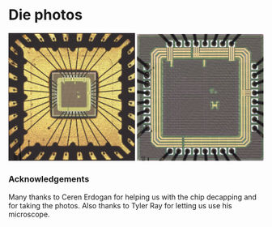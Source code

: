 # Die photos

<img width="250" src="./628ChipFullSize.JPG">
<img width="250" src="./628Chip.JPG">

### Acknowledgements
Many thanks to Ceren Erdogan for helping us with the chip decapping and for taking the photos. Also thanks to Tyler Ray for letting us use his microscope.